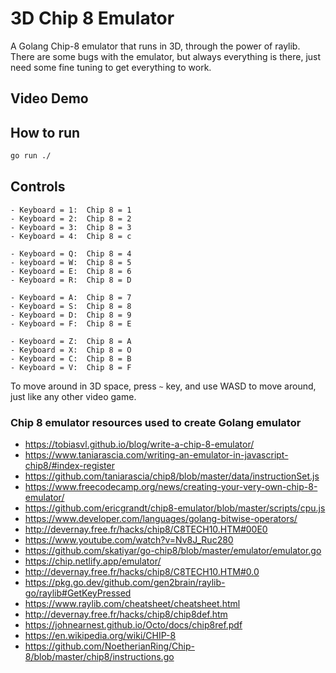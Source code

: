 # 3D Chip 8 Emulator

A Golang Chip-8 emulator that runs in 3D, through the power of raylib. There are some bugs with the emulator, but always everything is there, just need some fine tuning to get everything to work.

## Video Demo

## How to run

```bash
go run ./
```

## Controls
	- Keyboard = 1:  Chip 8 = 1
    - Keyboard = 2:  Chip 8 = 2
    - Keyboard = 3:  Chip 8 = 3
    - Keyboard = 4:  Chip 8 = c

    - Keyboard = Q:  Chip 8 = 4
    - keyboard = W:  Chip 8 = 5
    - Keyboard = E:  Chip 8 = 6
    - Keyboard = R:  Chip 8 = D
  
    - Keyboard = A:  Chip 8 = 7
    - Keyboard = S:  Chip 8 = 8
    - Keyboard = D:  Chip 8 = 9
    - Keyboard = F:  Chip 8 = E
  
    - Keyboard = Z:  Chip 8 = A
    - Keyboard = X:  Chip 8 = O
    - Keyboard = C:  Chip 8 = B
    - Keyboard = V:  Chip 8 = F

To move around in 3D space, press `~` key, and use WASD to move around, just like any other video game.

### Chip 8 emulator resources used to create Golang emulator
- https://tobiasvl.github.io/blog/write-a-chip-8-emulator/
- https://www.taniarascia.com/writing-an-emulator-in-javascript-chip8/#index-register
- https://github.com/taniarascia/chip8/blob/master/data/instructionSet.js
- https://www.freecodecamp.org/news/creating-your-very-own-chip-8-emulator/
- https://github.com/ericgrandt/chip8-emulator/blob/master/scripts/cpu.js
- https://www.developer.com/languages/golang-bitwise-operators/
- http://devernay.free.fr/hacks/chip8/C8TECH10.HTM#00E0
- https://www.youtube.com/watch?v=Nv8J_Ruc280
- https://github.com/skatiyar/go-chip8/blob/master/emulator/emulator.go
- https://chip.netlify.app/emulator/
- http://devernay.free.fr/hacks/chip8/C8TECH10.HTM#0.0
- https://pkg.go.dev/github.com/gen2brain/raylib-go/raylib#GetKeyPressed
- https://www.raylib.com/cheatsheet/cheatsheet.html
- http://devernay.free.fr/hacks/chip8/chip8def.htm
- https://johnearnest.github.io/Octo/docs/chip8ref.pdf
- https://en.wikipedia.org/wiki/CHIP-8
- https://github.com/NoetherianRing/Chip-8/blob/master/chip8/instructions.go